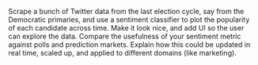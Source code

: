  Scrape a bunch of Twitter data from the last election cycle, say from the Democratic primaries, and use a sentiment classifier to plot the popularity of each candidate across time. 
 Make it look nice, and add UI so the user can explore the data. Compare the usefulness of your sentiment metric against polls and prediction markets. 
 Explain how this could be updated in real time, scaled up, and applied to different domains (like marketing).
